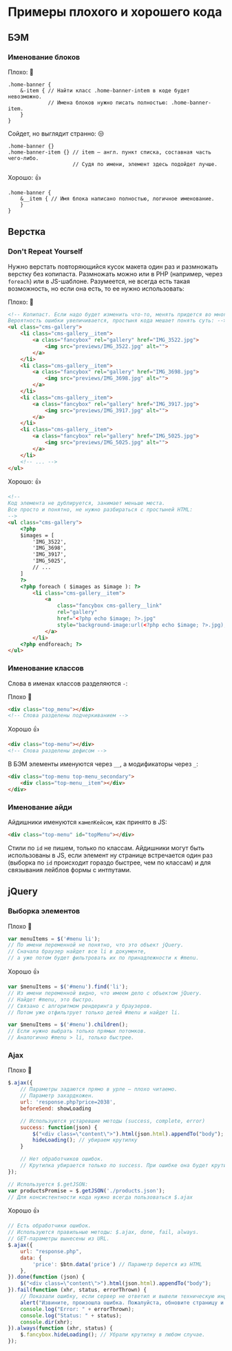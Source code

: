 # Примеры плохого и хорошего кода

## БЭМ

### Именование блоков
Плохо: :hankey:
```less
.home-banner {
    &-item { // Найти класс .home-banner-intem в коде будет невозможно.
             // Имена блоков нужно писать полностью: .home-banner-item.
    }
}
```
Сойдет, но выглядит странно: :unamused:
```less
.home-banner {}
.home-banner-item {} // item — англ. пункт списка, составная часть чего-либо.
                     // Судя по имени, элемент здесь подойдет лучше.
```
Хорошо: :+1:
```less
.home-banner {
    &__item { // Имя блока написано полностью, логичное именование.
    }
}
```

## Верстка
### Don't Repeat Yourself
Нужно верстать повторяющийся кусок макета один раз и размножать верстку без копипаста. Размножать можно или в PHP (например, через `foreach`) или в JS-шаблоне. Разумеется, не всегда есть такая возможность, но если она есть, то ее нужно использовать:

Плохо: :hankey:
```html
<!-- Копипаст. Если надо будет изменить что-то, менять придется во многих местах.
Вероятность ошибки увеличивается, простыня кода мешает понять суть: -->
<ul class="cms-gallery">
    <li class="cms-gallery__item">
        <a class="fancybox" rel="gallery" href="IMG_3522.jpg">
            <img src="previews/IMG_3522.jpg" alt="">
        </a>
    </li>
    <li class="cms-gallery__item">
        <a class="fancybox" rel="gallery" href="IMG_3698.jpg">
            <img src="previews/IMG_3698.jpg" alt="">
        </a>
    </li>
    <li class="cms-gallery__item">
        <a class="fancybox" rel="gallery" href="IMG_3917.jpg">
            <img src="previews/IMG_3917.jpg" alt="">
        </a>
    </li>
    <li class="cms-gallery__item">
        <a class="fancybox" rel="gallery" href="IMG_5025.jpg">
            <img src="previews/IMG_5025.jpg" alt="">
        </a>
    </li>
    <!-- ... -->
</ul>
```
Хорошо: :+1:
```html
<!-- 
Код элемента не дублируется, занимает меньше места.
Все просто и понятно, не нужно разбираться с простыней HTML:
-->
<ul class="cms-gallery">
    <?php
    $images = [
        'IMG_3522',
        'IMG_3698',
        'IMG_3917',
        'IMG_5025',
        // ...
    ]
    ?>
    <?php foreach ( $images as $image ): ?>
        <li class="cms-gallery__item">
            <a
                class="fancybox cms-gallery__link"
                rel="gallery"
                href="<?php echo $image; ?>.jpg"
                style="background-image:url(<?php echo $image; ?>.jpg);">
            </a>
        </li>
    <?php endforeach; ?>
</ul>
```

### Именование классов
Слова в именах классов разделяются `-`:

Плохо :shit:

```html
<div class="top_menu"></div>
<!-- Слова разделены подчеркиванием -->
```

Хорошо :+1:

```html
<div class="top-menu"></div>
<!-- Слова разделены дефисом -->
```

В БЭМ элементы именуются через `__`, а модификаторы через `_`:

```html
<div class="top-menu top-menu_secondary">
    <div class="top-menu__item"></div>
</div>
```

### Именование айди
Айдишники именуются `камелКейсом`, как принято в JS:

```html
<div class="top-menu" id="topMenu"></div>
```

Стили по `id` не пишем, только по классам. Айдишники могут быть использованы в JS, если элемент ну странице встречается один раз (выборка по `id` происходит гораздо быстрее, чем по классам) и для связывания лейблов формы с интпутами.

## jQuery
### Выборка элементов
Плохо :shit:
```javascript
var menuItems = $('#menu li');
// По имени переменной не понятно, что это объект jQuery.
// Сначала браузер найдет все li в документе,
// а уже потом будет фильтровать их по принадлежности к #menu.
```
Хорошо :+1:
```javascript
var $menuItems = $('#menu').find('li');
// Из имени переменной видно, что имеем дело с объектом jQuery.
// Найдет #menu, это быстро.
// Связано с алгоритмом рендеринга у браузеров.
// Потом уже отфильтрует только детей #menu и найдет li.

var $menuItems = $('#menu').children();
// Если нужно выбрать только прямых потомков.
// Аналогично #menu > li, только быстрее.
```

### Ajax
Плохо :shit:
```js
$.ajax({
    // Параметры задаются прямо в урле — плохо читаемо.
    // Параметр захардкожен.
    url: 'response.php?price=2038',
    beforeSend: showLoading

    // Используются устаревшие методы (success, complete, error)
    success: function(json) {
        $("<div class=\"content\">").html(json.html).appendTo("body");
        hideLoading(); // убираем крутилку
    }

    // Нет обработчиков ошибок.
    // Крутилка убирается только по success. При ошибке она будет крутиться дальше.
});

// Используется $.getJSON:
var productsPromise = $.getJSON('./products.json');
// Для консистентности кода нужно всегда пользоваться $.ajax
```

Хорошо :+1:
```javascript
// Есть обработчики ошибок.
// Используются правильные методы: $.ajax, done, fail, always.
// GET-параметры вынесены из URL.
$.ajax({
    url: "response.php",
    data: {
        'price': $btn.data('price') // Параметр берется из HTML
    },
}).done(function (json) {
    $("<div class=\"content\">").html(json.html).appendTo("body");
}).fail(function (xhr, status, errorThrown) {
    // Показали ошибку, если сервер не ответил и вывели техническую информация в консоль:
    alert("Извините, произошла ошибка. Пожалуйста, обновите страницу и попробуйте еще раз.");
    console.log("Error: " + errorThrown);
    console.log("Status: " + status);
    console.dir(xhr);
}).always(function (xhr, status) {
    $.fancybox.hideLoading(); // Убрали крутилку в любом случае.
});
```

